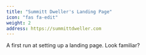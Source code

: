 ```yaml
---
title: "Summitt Dweller's Landing Page"
icon: "fas fa-edit"
weight: 2
address: https://summittdweller.com
---
```


A first run at setting up a landing page. Look familiar?
